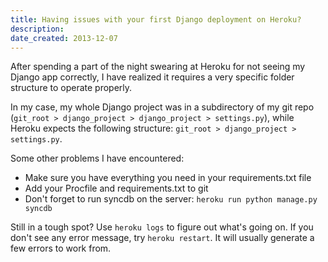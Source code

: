 ```yaml
---
title: Having issues with your first Django deployment on Heroku?
description: 
date_created: 2013-12-07
---
```


After spending a part of the night swearing at Heroku for not seeing my Django app correctly, I have realized it requires a very specific folder structure to operate properly.

In my case, my whole Django project was in a subdirectory of my git repo (`git_root > django_project > django_project > settings.py`), while Heroku expects the following structure: `git_root > django_project > settings.py`.

Some other problems I have encountered:

- Make sure you have everything you need in your requirements.txt file
- Add your Procfile and requirements.txt to git
- Don't forget to run syncdb on the server: `heroku run python manage.py syncdb`

Still in a tough spot? Use `heroku logs` to figure out what's going on. If you don't see any error message, try `heroku restart`. It will usually generate a few errors to work from.


